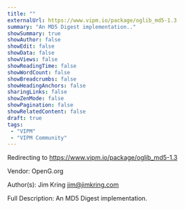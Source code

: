 ```yaml
---
title: ""
externalUrl: https://www.vipm.io/package/oglib_md5-1.3
summary: "An MD5 Digest implementation.."
showSummary: true
showAuthor: false
showEdit: false
showData: false
showViews: false
showReadingTime: false
showWordCount: false
showBreadcrumbs: false
showHeadingAnchors: false
sharingLinks: false
showZenMode: false
showPagination: false
showRelatedContent: false
draft: true
tags:
 - "VIPM"
 - "VIPM Community"
---
```


Redirecting to https://www.vipm.io/package/oglib_md5-1.3

Vendor: OpenG.org

Author(s): Jim Kring <jim@jimkring.com>
 
Full Description:
An MD5 Digest implementation.